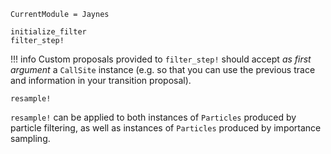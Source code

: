 ```@meta
CurrentModule = Jaynes
```

```@docs
initialize_filter
filter_step!
```

!!! info
    Custom proposals provided to `filter_step!` should accept _as first argument_ a `CallSite` instance (e.g. so that you can use the previous trace and information in your transition proposal).

```@docs
resample!
```

`resample!` can be applied to both instances of `Particles` produced by particle filtering, as well as instances of `Particles` produced by importance sampling.

